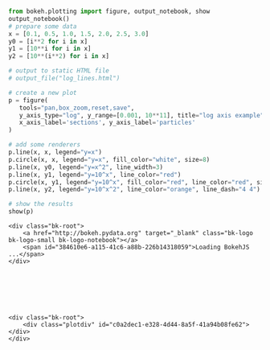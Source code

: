 

```python

```


```python
from bokeh.plotting import figure, output_notebook, show
output_notebook()
# prepare some data
x = [0.1, 0.5, 1.0, 1.5, 2.0, 2.5, 3.0]
y0 = [i**2 for i in x]
y1 = [10**i for i in x]
y2 = [10**(i**2) for i in x]

# output to static HTML file
# output_file("log_lines.html")

# create a new plot
p = figure(
   tools="pan,box_zoom,reset,save",
   y_axis_type="log", y_range=[0.001, 10**11], title="log axis example",
   x_axis_label='sections', y_axis_label='particles'
)

# add some renderers
p.line(x, x, legend="y=x")
p.circle(x, x, legend="y=x", fill_color="white", size=8)
p.line(x, y0, legend="y=x^2", line_width=3)
p.line(x, y1, legend="y=10^x", line_color="red")
p.circle(x, y1, legend="y=10^x", fill_color="red", line_color="red", size=6)
p.line(x, y2, legend="y=10^x^2", line_color="orange", line_dash="4 4")

# show the results
show(p)
```



    <div class="bk-root">
        <a href="http://bokeh.pydata.org" target="_blank" class="bk-logo bk-logo-small bk-logo-notebook"></a>
        <span id="384610e6-a115-41c6-a88b-226b14318059">Loading BokehJS ...</span>
    </div>







    <div class="bk-root">
        <div class="plotdiv" id="c0a2dec1-e328-4d44-8a5f-41a94b08fe62"></div>
    </div>
<script type="text/javascript">
  
  (function(global) {
    function now() {
      return new Date();
    }
  
    var force = "";
  
    if (typeof (window._bokeh_onload_callbacks) === "undefined" || force !== "") {
      window._bokeh_onload_callbacks = [];
      window._bokeh_is_loading = undefined;
    }
  
  
    
    if (typeof (window._bokeh_timeout) === "undefined" || force !== "") {
      window._bokeh_timeout = Date.now() + 0;
      window._bokeh_failed_load = false;
    }
  
    var NB_LOAD_WARNING = {'data': {'text/html':
       "<div style='background-color: #fdd'>\n"+
       "<p>\n"+
       "BokehJS does not appear to have successfully loaded. If loading BokehJS from CDN, this \n"+
       "may be due to a slow or bad network connection. Possible fixes:\n"+
       "</p>\n"+
       "<ul>\n"+
       "<li>re-rerun `output_notebook()` to attempt to load from CDN again, or</li>\n"+
       "<li>use INLINE resources instead, as so:</li>\n"+
       "</ul>\n"+
       "<code>\n"+
       "from bokeh.resources import INLINE\n"+
       "output_notebook(resources=INLINE)\n"+
       "</code>\n"+
       "</div>"}};
  
    function display_loaded() {
      if (window.Bokeh !== undefined) {
        Bokeh.$("#c0a2dec1-e328-4d44-8a5f-41a94b08fe62").text("BokehJS successfully loaded.");
      } else if (Date.now() < window._bokeh_timeout) {
        setTimeout(display_loaded, 100)
      }
    }
  
    function run_callbacks() {
      window._bokeh_onload_callbacks.forEach(function(callback) { callback() });
      delete window._bokeh_onload_callbacks
      console.info("Bokeh: all callbacks have finished");
    }
  
    function load_libs(js_urls, callback) {
      window._bokeh_onload_callbacks.push(callback);
      if (window._bokeh_is_loading > 0) {
        console.log("Bokeh: BokehJS is being loaded, scheduling callback at", now());
        return null;
      }
      if (js_urls == null || js_urls.length === 0) {
        run_callbacks();
        return null;
      }
      console.log("Bokeh: BokehJS not loaded, scheduling load and callback at", now());
      window._bokeh_is_loading = js_urls.length;
      for (var i = 0; i < js_urls.length; i++) {
        var url = js_urls[i];
        var s = document.createElement('script');
        s.src = url;
        s.async = false;
        s.onreadystatechange = s.onload = function() {
          window._bokeh_is_loading--;
          if (window._bokeh_is_loading === 0) {
            console.log("Bokeh: all BokehJS libraries loaded");
            run_callbacks()
          }
        };
        s.onerror = function() {
          console.warn("failed to load library " + url);
        };
        console.log("Bokeh: injecting script tag for BokehJS library: ", url);
        document.getElementsByTagName("head")[0].appendChild(s);
      }
    };var element = document.getElementById("c0a2dec1-e328-4d44-8a5f-41a94b08fe62");
    if (element == null) {
      console.log("Bokeh: ERROR: autoload.js configured with elementid 'c0a2dec1-e328-4d44-8a5f-41a94b08fe62' but no matching script tag was found. ")
      return false;
    }
  
    var js_urls = [];
  
    var inline_js = [
      function(Bokeh) {
        Bokeh.$(function() {
            var docs_json = {"9b9146c1-4b12-4ca4-9ffd-af7ea9b2c252":{"roots":{"references":[{"attributes":{"num_minor_ticks":10},"id":"bb3ed8bb-890f-48ae-b5de-d0a9ae9efe94","type":"LogTicker"},{"attributes":{"overlay":{"id":"5e07a718-f226-483e-8882-144127bacd73","type":"BoxAnnotation"},"plot":{"id":"82416a29-ed89-4cd9-9430-f36349599521","subtype":"Figure","type":"Plot"}},"id":"3202de13-19d1-4460-b221-0b3a1aca7f0a","type":"BoxZoomTool"},{"attributes":{"plot":{"id":"82416a29-ed89-4cd9-9430-f36349599521","subtype":"Figure","type":"Plot"}},"id":"97baea0b-1295-4ef8-9593-ebb50716a83d","type":"PanTool"},{"attributes":{"fill_alpha":{"value":0.1},"fill_color":{"value":"#1f77b4"},"line_alpha":{"value":0.1},"line_color":{"value":"#1f77b4"},"size":{"units":"screen","value":8},"x":{"field":"x"},"y":{"field":"y"}},"id":"0e30fc4f-d531-4c29-84db-bbcca9b73c52","type":"Circle"},{"attributes":{"legends":[["y=x",[{"id":"17fc7f0c-13e2-4192-9635-ae5796a5d812","type":"GlyphRenderer"},{"id":"0d9035ac-cbac-457f-9c3d-a6a01c36e497","type":"GlyphRenderer"}]],["y=x^2",[{"id":"68a6c37b-72c0-486e-9b7c-8ca647e7d00e","type":"GlyphRenderer"}]],["y=10^x",[{"id":"68c87c74-240c-4ae3-a2c0-cfb496bf6d6e","type":"GlyphRenderer"},{"id":"65a499a3-3055-4408-b5a9-392acd27cd95","type":"GlyphRenderer"}]],["y=10^x^2",[{"id":"37595df3-7fed-405d-8021-909f7cb7953d","type":"GlyphRenderer"}]]],"plot":{"id":"82416a29-ed89-4cd9-9430-f36349599521","subtype":"Figure","type":"Plot"}},"id":"f0ef9c92-2850-4a68-b444-7c4ca08d791b","type":"Legend"},{"attributes":{"callback":null,"column_names":["y","x"],"data":{"x":[0.1,0.5,1.0,1.5,2.0,2.5,3.0],"y":[1.2589254117941673,3.1622776601683795,10.0,31.622776601683793,100.0,316.22776601683796,1000.0]}},"id":"90458e51-cab2-4826-9bf8-4be093512041","type":"ColumnDataSource"},{"attributes":{},"id":"00ecf594-ebe3-487b-8a56-1f1f35c9e93f","type":"ToolEvents"},{"attributes":{"line_color":{"value":"red"},"x":{"field":"x"},"y":{"field":"y"}},"id":"2635f0fe-cfe2-48a2-ab38-211de6c67972","type":"Line"},{"attributes":{"callback":null},"id":"1651a436-f12a-4131-b130-6ac9c0bd1e2a","type":"DataRange1d"},{"attributes":{"line_alpha":{"value":0.1},"line_color":{"value":"#1f77b4"},"line_width":{"value":3},"x":{"field":"x"},"y":{"field":"y"}},"id":"967aed21-a346-4fdd-b6d7-bee4be60cd2c","type":"Line"},{"attributes":{"fill_color":{"value":"white"},"line_color":{"value":"#1f77b4"},"size":{"units":"screen","value":8},"x":{"field":"x"},"y":{"field":"y"}},"id":"e0d3c893-920c-48e3-8cc5-34e783ce266a","type":"Circle"},{"attributes":{"active_drag":"auto","active_scroll":"auto","active_tap":"auto","tools":[{"id":"97baea0b-1295-4ef8-9593-ebb50716a83d","type":"PanTool"},{"id":"3202de13-19d1-4460-b221-0b3a1aca7f0a","type":"BoxZoomTool"},{"id":"f45b5afa-1b86-465a-89cd-12de58dd3b4e","type":"ResetTool"},{"id":"2ab6a665-cc0f-45fe-aaca-9784aaecd6a7","type":"SaveTool"}]},"id":"4fa27d4a-7f28-4d91-8036-4da7ce593ff0","type":"Toolbar"},{"attributes":{"plot":{"id":"82416a29-ed89-4cd9-9430-f36349599521","subtype":"Figure","type":"Plot"}},"id":"f45b5afa-1b86-465a-89cd-12de58dd3b4e","type":"ResetTool"},{"attributes":{"line_color":{"value":"#1f77b4"},"line_width":{"value":3},"x":{"field":"x"},"y":{"field":"y"}},"id":"927ef702-1abc-401c-8a10-8590471e65f2","type":"Line"},{"attributes":{"callback":null,"column_names":["y","x"],"data":{"x":[0.1,0.5,1.0,1.5,2.0,2.5,3.0],"y":[1.023292992280754,1.7782794100389228,10.0,177.82794100389228,10000.0,1778279.410038923,1000000000.0]}},"id":"48bfdcfe-142a-4e38-8718-a78ea75c80c7","type":"ColumnDataSource"},{"attributes":{"data_source":{"id":"a1c08235-e920-4782-a6b6-ee7e7e67cd93","type":"ColumnDataSource"},"glyph":{"id":"ed3df505-b4c8-4b2f-bc8c-51ed873d9c3d","type":"Line"},"hover_glyph":null,"nonselection_glyph":{"id":"5a5837c5-4cd8-4030-b776-4714eb800dab","type":"Line"},"selection_glyph":null},"id":"17fc7f0c-13e2-4192-9635-ae5796a5d812","type":"GlyphRenderer"},{"attributes":{"fill_color":{"value":"red"},"line_color":{"value":"red"},"size":{"units":"screen","value":6},"x":{"field":"x"},"y":{"field":"y"}},"id":"5acca2f9-dfec-41f0-81d2-558443fad1af","type":"Circle"},{"attributes":{"line_alpha":{"value":0.1},"line_color":{"value":"#1f77b4"},"x":{"field":"x"},"y":{"field":"y"}},"id":"8c82412b-da96-46a5-be94-abb8595eefd8","type":"Line"},{"attributes":{"data_source":{"id":"48bfdcfe-142a-4e38-8718-a78ea75c80c7","type":"ColumnDataSource"},"glyph":{"id":"acfc6d36-aeea-4192-85bf-ce77676834be","type":"Line"},"hover_glyph":null,"nonselection_glyph":{"id":"7c5892b8-a0f4-4348-b83d-75b5cd843ea9","type":"Line"},"selection_glyph":null},"id":"37595df3-7fed-405d-8021-909f7cb7953d","type":"GlyphRenderer"},{"attributes":{"line_alpha":{"value":0.1},"line_color":{"value":"#1f77b4"},"x":{"field":"x"},"y":{"field":"y"}},"id":"5a5837c5-4cd8-4030-b776-4714eb800dab","type":"Line"},{"attributes":{"line_color":{"value":"#1f77b4"},"x":{"field":"x"},"y":{"field":"y"}},"id":"ed3df505-b4c8-4b2f-bc8c-51ed873d9c3d","type":"Line"},{"attributes":{"data_source":{"id":"e264ed07-92e2-4241-8a66-52669228880b","type":"ColumnDataSource"},"glyph":{"id":"5acca2f9-dfec-41f0-81d2-558443fad1af","type":"Circle"},"hover_glyph":null,"nonselection_glyph":{"id":"355cbdb6-977d-4f4b-82f1-d71733c88677","type":"Circle"},"selection_glyph":null},"id":"65a499a3-3055-4408-b5a9-392acd27cd95","type":"GlyphRenderer"},{"attributes":{"dimension":1,"plot":{"id":"82416a29-ed89-4cd9-9430-f36349599521","subtype":"Figure","type":"Plot"},"ticker":{"id":"bb3ed8bb-890f-48ae-b5de-d0a9ae9efe94","type":"LogTicker"}},"id":"f70d2cb6-25e1-45be-ad8d-f1fbe586af16","type":"Grid"},{"attributes":{},"id":"fbf7ee41-40cf-4fa7-a9cb-42c9cac25710","type":"BasicTicker"},{"attributes":{"callback":null,"column_names":["y","x"],"data":{"x":[0.1,0.5,1.0,1.5,2.0,2.5,3.0],"y":[0.010000000000000002,0.25,1.0,2.25,4.0,6.25,9.0]}},"id":"4e1208c7-b688-4b12-a84f-825065fee5cb","type":"ColumnDataSource"},{"attributes":{"data_source":{"id":"4e1208c7-b688-4b12-a84f-825065fee5cb","type":"ColumnDataSource"},"glyph":{"id":"927ef702-1abc-401c-8a10-8590471e65f2","type":"Line"},"hover_glyph":null,"nonselection_glyph":{"id":"967aed21-a346-4fdd-b6d7-bee4be60cd2c","type":"Line"},"selection_glyph":null},"id":"68a6c37b-72c0-486e-9b7c-8ca647e7d00e","type":"GlyphRenderer"},{"attributes":{"plot":{"id":"82416a29-ed89-4cd9-9430-f36349599521","subtype":"Figure","type":"Plot"}},"id":"2ab6a665-cc0f-45fe-aaca-9784aaecd6a7","type":"SaveTool"},{"attributes":{"ticker":null},"id":"a56f0b07-45ad-4efe-aa73-9f07e95b1ab1","type":"LogTickFormatter"},{"attributes":{"bottom_units":"screen","fill_alpha":{"value":0.5},"fill_color":{"value":"lightgrey"},"left_units":"screen","level":"overlay","line_alpha":{"value":1.0},"line_color":{"value":"black"},"line_dash":[4,4],"line_width":{"value":2},"plot":null,"render_mode":"css","right_units":"screen","top_units":"screen"},"id":"5e07a718-f226-483e-8882-144127bacd73","type":"BoxAnnotation"},{"attributes":{"data_source":{"id":"90458e51-cab2-4826-9bf8-4be093512041","type":"ColumnDataSource"},"glyph":{"id":"2635f0fe-cfe2-48a2-ab38-211de6c67972","type":"Line"},"hover_glyph":null,"nonselection_glyph":{"id":"8c82412b-da96-46a5-be94-abb8595eefd8","type":"Line"},"selection_glyph":null},"id":"68c87c74-240c-4ae3-a2c0-cfb496bf6d6e","type":"GlyphRenderer"},{"attributes":{"callback":null,"column_names":["x","y"],"data":{"x":[0.1,0.5,1.0,1.5,2.0,2.5,3.0],"y":[1.2589254117941673,3.1622776601683795,10.0,31.622776601683793,100.0,316.22776601683796,1000.0]}},"id":"e264ed07-92e2-4241-8a66-52669228880b","type":"ColumnDataSource"},{"attributes":{"line_color":{"value":"orange"},"line_dash":[4,4],"x":{"field":"x"},"y":{"field":"y"}},"id":"acfc6d36-aeea-4192-85bf-ce77676834be","type":"Line"},{"attributes":{"plot":{"id":"82416a29-ed89-4cd9-9430-f36349599521","subtype":"Figure","type":"Plot"},"ticker":{"id":"fbf7ee41-40cf-4fa7-a9cb-42c9cac25710","type":"BasicTicker"}},"id":"f665753b-b542-4838-8cbd-22bb4a55ceb1","type":"Grid"},{"attributes":{"below":[{"id":"7c7a573b-dd0c-4eb1-8eb9-a70950850de2","type":"LinearAxis"}],"left":[{"id":"2fa423d3-7603-4b38-911e-595b000a1119","type":"LogAxis"}],"renderers":[{"id":"7c7a573b-dd0c-4eb1-8eb9-a70950850de2","type":"LinearAxis"},{"id":"f665753b-b542-4838-8cbd-22bb4a55ceb1","type":"Grid"},{"id":"2fa423d3-7603-4b38-911e-595b000a1119","type":"LogAxis"},{"id":"f70d2cb6-25e1-45be-ad8d-f1fbe586af16","type":"Grid"},{"id":"5e07a718-f226-483e-8882-144127bacd73","type":"BoxAnnotation"},{"id":"f0ef9c92-2850-4a68-b444-7c4ca08d791b","type":"Legend"},{"id":"17fc7f0c-13e2-4192-9635-ae5796a5d812","type":"GlyphRenderer"},{"id":"0d9035ac-cbac-457f-9c3d-a6a01c36e497","type":"GlyphRenderer"},{"id":"68a6c37b-72c0-486e-9b7c-8ca647e7d00e","type":"GlyphRenderer"},{"id":"68c87c74-240c-4ae3-a2c0-cfb496bf6d6e","type":"GlyphRenderer"},{"id":"65a499a3-3055-4408-b5a9-392acd27cd95","type":"GlyphRenderer"},{"id":"37595df3-7fed-405d-8021-909f7cb7953d","type":"GlyphRenderer"}],"title":{"id":"4f7a6d6e-2762-411b-922c-dd695ba8c173","type":"Title"},"tool_events":{"id":"00ecf594-ebe3-487b-8a56-1f1f35c9e93f","type":"ToolEvents"},"toolbar":{"id":"4fa27d4a-7f28-4d91-8036-4da7ce593ff0","type":"Toolbar"},"x_range":{"id":"1651a436-f12a-4131-b130-6ac9c0bd1e2a","type":"DataRange1d"},"y_mapper_type":"log","y_range":{"id":"8729b713-6eab-4915-802f-3cd30c358971","type":"Range1d"}},"id":"82416a29-ed89-4cd9-9430-f36349599521","subtype":"Figure","type":"Plot"},{"attributes":{"axis_label":"sections","formatter":{"id":"a5100d49-157a-4bf8-b05c-7fd7ddc101fd","type":"BasicTickFormatter"},"plot":{"id":"82416a29-ed89-4cd9-9430-f36349599521","subtype":"Figure","type":"Plot"},"ticker":{"id":"fbf7ee41-40cf-4fa7-a9cb-42c9cac25710","type":"BasicTicker"}},"id":"7c7a573b-dd0c-4eb1-8eb9-a70950850de2","type":"LinearAxis"},{"attributes":{"callback":null,"column_names":["y","x"],"data":{"x":[0.1,0.5,1.0,1.5,2.0,2.5,3.0],"y":[0.1,0.5,1.0,1.5,2.0,2.5,3.0]}},"id":"02d4ecc3-0d45-4b72-a217-8c1b9f522727","type":"ColumnDataSource"},{"attributes":{"axis_label":"particles","formatter":{"id":"a56f0b07-45ad-4efe-aa73-9f07e95b1ab1","type":"LogTickFormatter"},"plot":{"id":"82416a29-ed89-4cd9-9430-f36349599521","subtype":"Figure","type":"Plot"},"ticker":{"id":"bb3ed8bb-890f-48ae-b5de-d0a9ae9efe94","type":"LogTicker"}},"id":"2fa423d3-7603-4b38-911e-595b000a1119","type":"LogAxis"},{"attributes":{},"id":"a5100d49-157a-4bf8-b05c-7fd7ddc101fd","type":"BasicTickFormatter"},{"attributes":{"callback":null,"column_names":["y","x"],"data":{"x":[0.1,0.5,1.0,1.5,2.0,2.5,3.0],"y":[0.1,0.5,1.0,1.5,2.0,2.5,3.0]}},"id":"a1c08235-e920-4782-a6b6-ee7e7e67cd93","type":"ColumnDataSource"},{"attributes":{"callback":null,"end":100000000000,"start":0.001},"id":"8729b713-6eab-4915-802f-3cd30c358971","type":"Range1d"},{"attributes":{"plot":null,"text":"log axis example"},"id":"4f7a6d6e-2762-411b-922c-dd695ba8c173","type":"Title"},{"attributes":{"data_source":{"id":"02d4ecc3-0d45-4b72-a217-8c1b9f522727","type":"ColumnDataSource"},"glyph":{"id":"e0d3c893-920c-48e3-8cc5-34e783ce266a","type":"Circle"},"hover_glyph":null,"nonselection_glyph":{"id":"0e30fc4f-d531-4c29-84db-bbcca9b73c52","type":"Circle"},"selection_glyph":null},"id":"0d9035ac-cbac-457f-9c3d-a6a01c36e497","type":"GlyphRenderer"},{"attributes":{"line_alpha":{"value":0.1},"line_color":{"value":"#1f77b4"},"line_dash":[4,4],"x":{"field":"x"},"y":{"field":"y"}},"id":"7c5892b8-a0f4-4348-b83d-75b5cd843ea9","type":"Line"},{"attributes":{"fill_alpha":{"value":0.1},"fill_color":{"value":"#1f77b4"},"line_alpha":{"value":0.1},"line_color":{"value":"#1f77b4"},"size":{"units":"screen","value":6},"x":{"field":"x"},"y":{"field":"y"}},"id":"355cbdb6-977d-4f4b-82f1-d71733c88677","type":"Circle"}],"root_ids":["82416a29-ed89-4cd9-9430-f36349599521"]},"title":"Bokeh Application","version":"0.12.2"}};
            var render_items = [{"docid":"9b9146c1-4b12-4ca4-9ffd-af7ea9b2c252","elementid":"c0a2dec1-e328-4d44-8a5f-41a94b08fe62","modelid":"82416a29-ed89-4cd9-9430-f36349599521"}];
            
            Bokeh.embed.embed_items(docs_json, render_items);
        });
      },
      function(Bokeh) {
      }
    ];
  
    function run_inline_js() {
      
      if ((window.Bokeh !== undefined) || (force === "1")) {
        for (var i = 0; i < inline_js.length; i++) {
          inline_js[i](window.Bokeh);
        }if (force === "1") {
          display_loaded();
        }} else if (Date.now() < window._bokeh_timeout) {
        setTimeout(run_inline_js, 100);
      } else if (!window._bokeh_failed_load) {
        console.log("Bokeh: BokehJS failed to load within specified timeout.");
        window._bokeh_failed_load = true;
      } else if (!force) {
        var cell = $("#c0a2dec1-e328-4d44-8a5f-41a94b08fe62").parents('.cell').data().cell;
        cell.output_area.append_execute_result(NB_LOAD_WARNING)
      }
  
    }
  
    if (window._bokeh_is_loading === 0) {
      console.log("Bokeh: BokehJS loaded, going straight to plotting");
      run_inline_js();
    } else {
      load_libs(js_urls, function() {
        console.log("Bokeh: BokehJS plotting callback run at", now());
        run_inline_js();
      });
    }
  }(this));
</script>



```python

```
